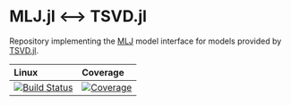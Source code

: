 # MLJ.jl <--> TSVD.jl

Repository implementing the [MLJ](https://alan-turing-institute.github.io/MLJ.jl/dev/) model interface for models provided by
[TSVD.jl](https://github.com/JuliaLinearAlgebra/TSVD.jl).

| Linux | Coverage |
| :------------ | :------- |
| [![Build Status](https://github.com/JuliaAI/MLJTSVDInterface.jl/workflows/CI/badge.svg)](https://github.com/JuliaAI/MLJTSVDInterface.jl/actions) | [![Coverage](https://codecov.io/gh/JuliaAI/MLJTSVDInterface.jl/branch/master/graph/badge.svg)](https://codecov.io/github/JuliaAI/MLJTSVDInterface.jl?branch=master) |
